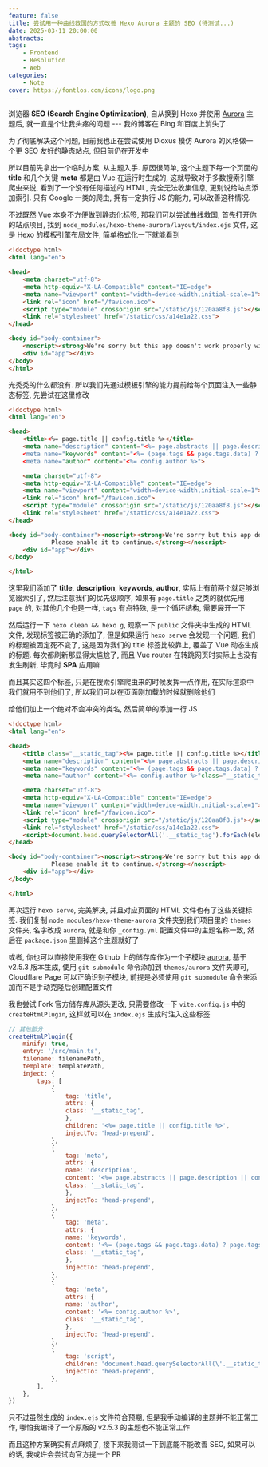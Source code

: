 ```yaml
---
feature: false
title: 尝试用一种曲线救国的方式改善 Hexo Aurora 主题的 SEO (待测试...)
date: 2025-03-11 20:00:00
abstracts:
tags:
    - Frontend
    - Resolution
    - Web
categories:
    - Note
cover: https://fontlos.com/icons/logo.png
---
```


浏览器 **SEO (Search Engine Optimization)**, 自从换到 Hexo 并使用 [Aurora](https://github.com/auroral-ui/hexo-theme-aurora) 主题后, 就一直是个让我头疼的问题 --- 我的博客在 Bing 和百度上消失了.

为了彻底解决这个问题, 目前我也正在尝试使用 Dioxus 模仿 Aurora 的风格做一个更 SEO 友好的静态站点, 但目前仍在开发中

所以目前先拿出一个临时方案, 从主题入手. 原因很简单, 这个主题下每一个页面的 **title** 和几个关键 **meta** 都是由 Vue 在运行时生成的, 这就导致对于多数搜索引擎爬虫来说, 看到了一个没有任何描述的 HTML, 完全无法收集信息, 更别说给站点添加索引. 只有 Google 一类的爬虫, 拥有一定执行 JS 的能力, 可以改善这种情况.

不过既然 Vue 本身不方便做到静态化标签, 那我们可以尝试曲线救国, 首先打开你的站点项目, 找到 `node_modules/hexo-theme-aurora/layout/index.ejs` 文件, 这是 Hexo 的模板引擎布局文件, 简单格式化一下就能看到

```html
<!doctype html>
<html lang="en">

<head>
    <meta charset="utf-8">
    <meta http-equiv="X-UA-Compatible" content="IE=edge">
    <meta name="viewport" content="width=device-width,initial-scale=1">
    <link rel="icon" href="/favicon.ico">
    <script type="module" crossorigin src="/static/js/120aa8f8.js"></script>
    <link rel="stylesheet" href="/static/css/a14e1a22.css">
</head>

<body id="body-container">
    <noscript><strong>We're sorry but this app doesn't work properly without JavaScript enabled.Please enable it to continue.</strong></noscript>
    <div id="app"></div>
</body>
</html>
```

光秃秃的什么都没有. 所以我们先通过模板引擎的能力提前给每个页面注入一些静态标签, 先尝试在这里修改

```html
<!doctype html>
<html lang="en">

<head>
    <title><%= page.title || config.title %></title>
    <meta name="description" content="<%= page.abstracts || page.description || config.description %>>
    <meta name="keywords" content="<%= (page.tags && page.tags.data) ? page.tags.data.map(tag => tag.name).join(', ') : (page.keywords || config.keywords) %>>
    <meta name="author" content="<%= config.author %>">

    <meta charset="utf-8">
    <meta http-equiv="X-UA-Compatible" content="IE=edge">
    <meta name="viewport" content="width=device-width,initial-scale=1">
    <link rel="icon" href="/favicon.ico">
    <script type="module" crossorigin src="/static/js/120aa8f8.js"></script>
    <link rel="stylesheet" href="/static/css/a14e1a22.css">
</head>

<body id="body-container"><noscript><strong>We're sorry but this app doesn't work properly without JavaScript enabled.
            Please enable it to continue.</strong></noscript>
    <div id="app"></div>
</body>

</html>
```

这里我们添加了 **title**, **description**, **keywords**, **author**, 实际上有前两个就足够浏览器索引了, 然后注意我们的优先级顺序, 如果有 `page.title` 之类的就优先用 `page` 的, 对其他几个也是一样, `tags` 有点特殊, 是一个循环结构, 需要展开一下

然后运行一下 `hexo clean && hexo g`, 观察一下 `public` 文件夹中生成的 HTML 文件, 发现标签被正确的添加了, 但是如果运行 `hexo serve` 会发现一个问题, 我们的标题被固定死不变了, 这是因为我们的 title 标签比较靠上, 覆盖了 Vue 动态生成的标题. 每次都刷新那显得太尴尬了, 而且 Vue router 在转跳网页时实际上也没有发生刷新, 毕竟时 **SPA** 应用嘛

而且其实这四个标签, 只是在搜索引擎爬虫来的时候发挥一点作用, 在实际渲染中我们就用不到他们了, 所以我们可以在页面刚加载的时候就删除他们

给他们加上一个绝对不会冲突的类名, 然后简单的添加一行 JS

```html
<!doctype html>
<html lang="en">

<head>
    <title class="__static_tag"><%= page.title || config.title %></title>
    <meta name="description" content="<%= page.abstracts || page.description || config.description %>"class="__static_tag">
    <meta name="keywords" content="<%= (page.tags && page.tags.data) ? page.tags.data.map(tag => tag.name).join(', ') : (page.keywords || config.keywords) %>"class="__static_tag">
    <meta name="author" content="<%= config.author %>"class="__static_tag">

    <meta charset="utf-8">
    <meta http-equiv="X-UA-Compatible" content="IE=edge">
    <meta name="viewport" content="width=device-width,initial-scale=1">
    <link rel="icon" href="/favicon.ico">
    <script type="module" crossorigin src="/static/js/120aa8f8.js"></script>
    <link rel="stylesheet" href="/static/css/a14e1a22.css">
    <script>document.head.querySelectorAll('.__static_tag').forEach(element => {element.remove()})</script>
</head>

<body id="body-container"><noscript><strong>We're sorry but this app doesn't work properly without JavaScript enabled.
            Please enable it to continue.</strong></noscript>
    <div id="app"></div>
</body>

</html>
```

再次运行 `hexo serve`, 完美解决, 并且对应页面的 HTML 文件也有了这些关键标签. 我们复制 `node_modules/hexo-theme-aurora` 文件夹到我们项目里的 `themes` 文件夹, 名字改成 `aurora`, 就是和你 `_config.yml` 配置文件中的主题名称一致, 然后在 `package.json` 里删掉这个主题就好了

或者, 你也可以直接使用我在 Github 上的储存库作为一个子模块 [aurora](https://github.com/fontlos/aurora), 基于 v2.5.3 版本生成, 使用 `git submodule` 命令添加到 `themes/aurora` 文件夹即可, Cloudflare Page 可以正确识别子模块, 前提是必须使用 `git submodule` 命令来添加而不是手动克隆后创建配置文件

我也尝试 Fork 官方储存库从源头更改, 只需要修改一下 `vite.config.js` 中的 `createHtmlPlugin`, 这样就可以在 `index.ejs` 生成时注入这些标签

```js
// 其他部分
createHtmlPlugin({
    minify: true,
    entry: '/src/main.ts',
    filename: filenamePath,
    template: templatePath,
    inject: {
        tags: [
            {
                tag: 'title',
                attrs: {
                class: '__static_tag',
                },
                children: '<%= page.title || config.title %>',
                injectTo: 'head-prepend',
            },
            {
                tag: 'meta',
                attrs: {
                name: 'description',
                content: '<%= page.abstracts || page.description || config.description %>',
                class: '__static_tag',
                },
                injectTo: 'head-prepend',
            },
            {
                tag: 'meta',
                attrs: {
                name: 'keywords',
                content: '<%= (page.tags && page.tags.data) ? page.tags.data.map(tag => tag.name).join(\', \') : (page.keywords || config.keywords) %>',
                class: '__static_tag',
                },
                injectTo: 'head-prepend',
            },
            {
                tag: 'meta',
                attrs: {
                name: 'author',
                content: '<%= config.author %>',
                class: '__static_tag',
                },
                injectTo: 'head-prepend',
            },
            {
                tag: 'script',
                children: 'document.head.querySelectorAll(\'.__static_tag\').forEach(element=>{element.remove()})',
                injectTo: 'head-prepend',
            },
        ],
    },
})
```

只不过虽然生成的 `index.ejs` 文件符合预期, 但是我手动编译的主题并不能正常工作, 哪怕我编译了一个原版的 v2.5.3 的主题也不能正常工作

而且这种方案确实有点麻烦了, 接下来我测试一下到底能不能改善 SEO, 如果可以的话, 我或许会尝试向官方提一个 PR
